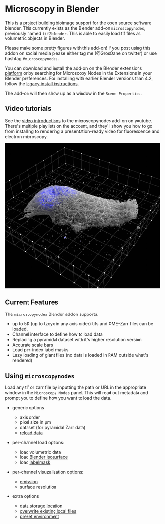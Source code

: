 # Microscopy in Blender
This is a project building bioimage support for the open source software blender. This currently exists as the Blender add-on `microscopynodes`, previously named `tif2blender`. This is able to easily load tif files as volumetric objects in Blender. 

Please make some pretty figures with this add-on! 
If you post using this addon on social media please either tag me (@GrosOane on twitter) or use hashtag `#microscopynodes`.

You can download and install the add-on on the [Blender extensions platform](https://extensions.blender.org/add-ons/microscopynodes/) or by searching for Microscopy Nodes in the Extensions in your Blender preferences. For installing with earlier Blender versions than 4.2, follow the [legacy install instructions]( https://oanegros.github.io/MicroscopyNodes/outdated).

The add-on will then show up as a window in the `Scene Properties`.

## Video tutorials

See the [video introductions](https://www.youtube.com/playlist?list=PLAv6_GEMrbKdpje81juHowSCw-gWOJwy5) to the microscopynodes add-on on youtube. There's multiple playlists on the account, and they'll show you how to go from installing to rendering a presentation-ready video for fluorescence and electron microscopy.

<img src="./figures/newprettyside.png" width="600"/>

## Current Features
The `microscopynodes` Blender addon supports:

- up to 5D (up to tzcyx in any axis order) tifs and OME-Zarr files can be loaded. 
- Channel interface to define how to load data
- Replacing a pyramidal dataset with it's higher resolution version
- Accurate scale bars
- Load per-index label masks
- Lazy loading of giant files (no data is loaded in RAM outside what's rendered)

## Using `microscopynodes`

Load any tif or zarr file by inputting the path or URL in the appropriate window in the `Microscopy Nodes` panel. This will read out metadata and prompt you to define how you want to load the data.

- generic options
    - axis order
    - pixel size in µm
    - dataset (for pyramidal Zarr data)
    - [reload data]( https://oanegros.github.io/MicroscopyNodes/settings#reload)

- per-channel load options:
    - load [volumetric data]( https://oanegros.github.io/MicroscopyNodes/objects#volumes)
    - load [Blender isosurface]( https://oanegros.github.io/MicroscopyNodes/objects#surfaces)
    - load [labelmask]( https://oanegros.github.io/MicroscopyNodes/objects#masks)

- per-channel visuzalization options:
    - [emission]( https://oanegros.github.io/MicroscopyNodes/settings#emission)
    - [surface resolution]( https://oanegros.github.io/MicroscopyNodes/settings#surface-resolution)

- extra options
    - [data storage location]( https://oanegros.github.io/MicroscopyNodes/settings#resave-location)
    - [overwrite existing local files]( https://oanegros.github.io/MicroscopyNodes/settings#overwrite)
    - [preset environment]( https://oanegros.github.io/MicroscopyNodes/settings#preset-environment)